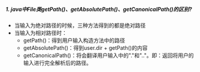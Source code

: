 ##### 1. java中File类getPath()、getAbsolutePath()、getCanonicalPath()的区别?  
- 当输入为绝对路径的时候，三种方法得到的都是绝对路径
- 当输入为相对路径时：
    - getPath()：得到用户输入构造方法中的路径
    - getAbsolutePath()：得到user.dir + getPath()的内容
    - getCanonicalPath()：将会翻译用户输入中的"."和".."。即：返回将用户的输入进行完全解析后的路径。

